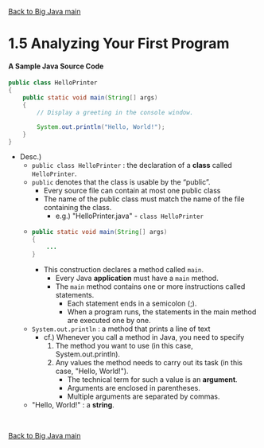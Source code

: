 [Back to Big Java main](../../../main.md)

# 1.5 Analyzing Your First Program
#### A Sample Java Source Code
```java
public class HelloPrinter
{
    public static void main(String[] args)
    {
        // Display a greeting in the console window.

        System.out.println("Hello, World!");
    }
}
```
- Desc.)
  - ```public class HelloPrinter``` : the declaration of a **class** called ```HelloPrinter```.
  - ```public``` denotes that the class is usable by the “public”.
    - Every source file can contain at most one public class
    - The name of the public class must match the name of the file containing the class. 
      - e.g.) "HelloPrinter.java" - ```class HelloPrinter```
  - ```java
    public static void main(String[] args)
    {
        ...
    }
    ```
    - This construction declares a method called ```main```.
      - Every Java **application** must have a ```main``` method.
      - The ```main``` method contains one or more instructions called statements.
        - Each statement ends in a semicolon (;).
        - When a program runs, the statements in the main method are executed one by one.
  - ```System.out.println``` : a method that prints a line of text
    - cf.) Whenever you call a method in Java, you need to specify
       1. The method you want to use (in this case, System.out.println).
       2. Any values the method needs to carry out its task (in this case, "Hello, World!"). 
          - The technical term for such a value is an **argument**. 
          - Arguments are enclosed in parentheses. 
          - Multiple arguments are separated by commas.
  - "Hello, World!" : a **string**.

<br>

[Back to Big Java main](../../../main.md)